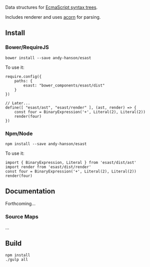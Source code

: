 Data structures for [EcmaScript syntax trees](https://github.com/estree/estree).

Includes renderer and uses [acorn](https://github.com/marijnh/acorn/) for parsing.


## Install

### Bower/RequireJS

 	bower install --save andy-hanson/esast

To use it:

	require.config({
		paths: {
			esast: "bower_components/esast/dist"
		}
	})

	// Later...
	define([ "esast/ast", "esast/render" ], (ast, render) => {
		const four = BinaryExpression('+', Literal(2), Literal(2))
		render(four)
	})

### Npm/Node

	npm install --save andy-hanson/esast

To use it:

	import { BinaryExpression, Literal } from 'esast/dist/ast'
	import render from 'esast/dist/render'
	const four = BinaryExpression('+', Literal(2), Literal(2))
	render(four)


## Documentation

Forthcoming...

### Source Maps

...


## Build

	npm install
	./gulp all
